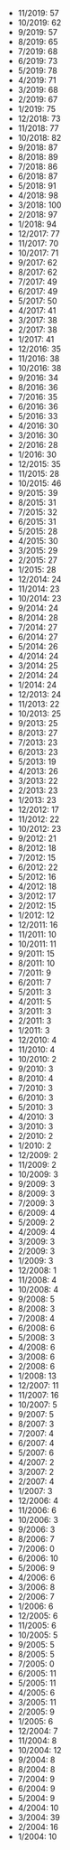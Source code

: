 *  11/2019: 57
*  10/2019: 62
*  9/2019: 57
*  8/2019: 65
*  7/2019: 68
*  6/2019: 73
*  5/2019: 78
*  4/2019: 71
*  3/2019: 68
*  2/2019: 67
*  1/2019: 75
*  12/2018: 73
*  11/2018: 77
*  10/2018: 82
*  9/2018: 87
*  8/2018: 89
*  7/2018: 86
*  6/2018: 87
*  5/2018: 91
*  4/2018: 98
*  3/2018: 100
*  2/2018: 97
*  1/2018: 94
*  12/2017: 77
*  11/2017: 70
*  10/2017: 71
*  9/2017: 62
*  8/2017: 62
*  7/2017: 49
*  6/2017: 49
*  5/2017: 50
*  4/2017: 41
*  3/2017: 38
*  2/2017: 38
*  1/2017: 41
*  12/2016: 35
*  11/2016: 38
*  10/2016: 38
*  9/2016: 34
*  8/2016: 36
*  7/2016: 35
*  6/2016: 36
*  5/2016: 33
*  4/2016: 30
*  3/2016: 30
*  2/2016: 28
*  1/2016: 30
*  12/2015: 35
*  11/2015: 28
*  10/2015: 46
*  9/2015: 39
*  8/2015: 31
*  7/2015: 32
*  6/2015: 31
*  5/2015: 28
*  4/2015: 30
*  3/2015: 29
*  2/2015: 27
*  1/2015: 28
*  12/2014: 24
*  11/2014: 23
*  10/2014: 23
*  9/2014: 24
*  8/2014: 28
*  7/2014: 27
*  6/2014: 27
*  5/2014: 26
*  4/2014: 24
*  3/2014: 25
*  2/2014: 24
*  1/2014: 24
*  12/2013: 24
*  11/2013: 22
*  10/2013: 25
*  9/2013: 25
*  8/2013: 27
*  7/2013: 23
*  6/2013: 23
*  5/2013: 19
*  4/2013: 26
*  3/2013: 22
*  2/2013: 23
*  1/2013: 23
*  12/2012: 17
*  11/2012: 22
*  10/2012: 23
*  9/2012: 21
*  8/2012: 18
*  7/2012: 15
*  6/2012: 22
*  5/2012: 16
*  4/2012: 18
*  3/2012: 17
*  2/2012: 15
*  1/2012: 12
*  12/2011: 16
*  11/2011: 10
*  10/2011: 11
*  9/2011: 15
*  8/2011: 10
*  7/2011: 9
*  6/2011: 7
*  5/2011: 3
*  4/2011: 5
*  3/2011: 3
*  2/2011: 3
*  1/2011: 3
*  12/2010: 4
*  11/2010: 4
*  10/2010: 2
*  9/2010: 3
*  8/2010: 4
*  7/2010: 3
*  6/2010: 3
*  5/2010: 3
*  4/2010: 3
*  3/2010: 3
*  2/2010: 2
*  1/2010: 2
*  12/2009: 2
*  11/2009: 2
*  10/2009: 3
*  9/2009: 3
*  8/2009: 3
*  7/2009: 3
*  6/2009: 4
*  5/2009: 2
*  4/2009: 4
*  3/2009: 3
*  2/2009: 3
*  1/2009: 3
*  12/2008: 1
*  11/2008: 4
*  10/2008: 4
*  9/2008: 5
*  8/2008: 3
*  7/2008: 4
*  6/2008: 6
*  5/2008: 3
*  4/2008: 6
*  3/2008: 6
*  2/2008: 6
*  1/2008: 13
*  12/2007: 11
*  11/2007: 16
*  10/2007: 5
*  9/2007: 5
*  8/2007: 3
*  7/2007: 4
*  6/2007: 4
*  5/2007: 6
*  4/2007: 2
*  3/2007: 2
*  2/2007: 4
*  1/2007: 3
*  12/2006: 4
*  11/2006: 6
*  10/2006: 3
*  9/2006: 3
*  8/2006: 7
*  7/2006: 0
*  6/2006: 10
*  5/2006: 9
*  4/2006: 6
*  3/2006: 8
*  2/2006: 7
*  1/2006: 6
*  12/2005: 6
*  11/2005: 6
*  10/2005: 5
*  9/2005: 5
*  8/2005: 5
*  7/2005: 0
*  6/2005: 11
*  5/2005: 11
*  4/2005: 6
*  3/2005: 11
*  2/2005: 9
*  1/2005: 6
*  12/2004: 7
*  11/2004: 8
*  10/2004: 12
*  9/2004: 8
*  8/2004: 8
*  7/2004: 9
*  6/2004: 9
*  5/2004: 9
*  4/2004: 10
*  3/2004: 39
*  2/2004: 16
*  1/2004: 10